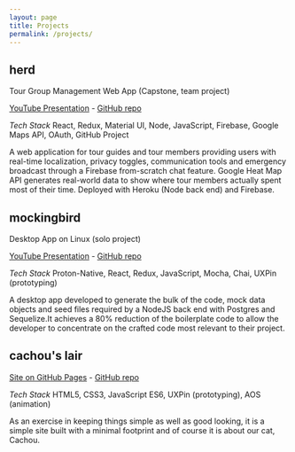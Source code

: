 ```yaml
---
layout: page
title: Projects
permalink: /projects/
---
```


## herd

Tour Group Management Web App (Capstone, team project)

[YouTube Presentation](https://www.youtube.com/watch?v=IgOtVFTctvk&list=PLx0iOsdUOUmkPQ6KrQya18cevlXmmAckQ&index=3&t=0s) - [GitHub repo](https://github.com/herd-1807-capstone)

_Tech Stack_ React, Redux, Material UI, Node, JavaScript, Firebase, Google Maps API, OAuth, GitHub Project

A web application for tour guides and tour members providing users with real-time localization, privacy toggles, communication tools and emergency broadcast through a Firebase from-scratch chat feature. Google Heat Map API generates real-world data to show where tour members actually spent most of their time. Deployed with Heroku (Node back end) and Firebase.

## mockingbird

Desktop App on Linux (solo project)

[YouTube Presentation](https://www.fullstackacademy.com/hackathon-presentations/mockingbird) - [GitHub repo](https://github.com/wildapt01/mockingbird)

_Tech Stack_ Proton-Native, React, Redux, JavaScript, Mocha, Chai, UXPin (prototyping)

A desktop app developed to generate the bulk of the code, mock data objects and seed files
required by a NodeJS back end with Postgres and Sequelize.It achieves a 80% reduction of the boilerplate code to allow the developer to concentrate on the crafted code
most relevant to their project.

## cachou's lair

[Site on GitHub Pages](https://wildapt01.github.io/cachou-lair/) - [GitHub repo](https://github.com/wildapt01/cachou-lair)

_Tech Stack_ HTML5, CSS3, JavaScript ES6, UXPin (prototyping), AOS (animation)

As an exercise in keeping things simple as well as good looking, it is a simple site built with a minimal footprint and of course it is about our cat, Cachou.
